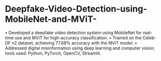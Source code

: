# Deepfake-Video-Detection-using-MobileNet-and-MViT-

•	Developed a deepfake video detection system using MobileNet for real-time use and MViT for high-accuracy classification.
•	Trained on the Celeb-DF v2 dataset, achieving 77.88% accuracy with the MViT model.
•	Addressed digital misinformation using deep learning and computer vision; tools used: Python, PyTorch, OpenCV, Streamlit.
